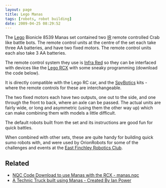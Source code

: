 ```yaml
---
layout: page
title: Lego Manas
tags: [robots, robot building]
date: 2009-04-25 08:29:52
---
```

The [Lego](/wiki/lego.html "The best known construction toy") Bionicle 8539 Manas set contained two [IR](/wiki/ir.html "Acronym for Infra Red") remote controlled Crab like battle bots. The remote control units at the centre of the set each take three AA batteries, and have two fixed motors. The remote control units each also take 3 AA batteries.

The remote control system they use is [Infra Red](/wiki/infra_red.html "A type of EM radiation commonly used for digital communications") so they can be interfaced with devices like the [Lego RCX](/wiki/rcx.html "The Lego RCX") with some sneaky programming (download the code below).

It is directly compatible with the Lego RC car, and the [SpyBotics](/wiki/spybotics.html "Lego Programmable robot kits") kits - where the remote controls for these are interchangeable.

The two fixed motors each have two outputs, one out to the side, and one through the front to back, where an axle can be passed. The actual units are fairly wide, or long and asymmetric (using them the other way up) which can make combining them with models a little difficult.

The default robots built from the set and its instructions are good fun for quick battles.

When combined with other sets, these are quite handy for building quick sumo robots with, and were used by OrionRobots for some of the challenges and events at the [East Finchley Robotics Club](/wiki/east_finchley_robotics_club.html "East Finchley Robotics Club").

## Related

- [NQC Code Download to use Manas with the RCX - manas.nqc](assets/downloads/manas.nqc)
- [A Technic Truck built using Manas - Created By Ian Power](http://www.brickshelf.com/cgi-bin/gallery.cgi?f=240472)
